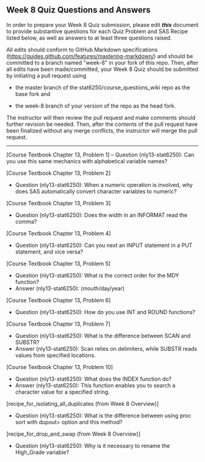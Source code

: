 ## Week 8 Quiz Questions and Answers

In order to prepare your Week 8 Quiz submission, please edit ***this*** document to provide substantive questions for each Quiz Problem and SAS Recipe listed below, as well as answers to at least three questions raised.

All edits should conform to GitHub Markdown specifications (https://guides.github.com/features/mastering-markdown/) and should be committed to a branch named "week-8" in your fork of this repo. Then, after all edits have been made/committed, your Week 8 Quiz should be submitted by initiating a pull request using

- the master branch of the stat6250/course_questions_wiki repo as the base fork and

- the week-8 branch of your version of the repo as the head fork.

The instructor will then review the pull request and make comments should further revision be needed. Then, after the contents of the pull request have been finalized without any merge conflicts, the instructor will merge the pull request.

********************************************************************************



[Course Textbook Chapter 13, Problem 1]
– Question (nly13-stat6250): Can you use this same mechanics with alphabetical variable names?


[Course Textbook Chapter 13, Problem 2]
- Question (nly13-stat6250): When a numeric operation is involved, why does SAS automatically convert character variables to numeric?


[Course Textbook Chapter 13, Problem 3]
- Question (nly13-stat6250): Does the width in an INFORMAT read the comma?


[Course Textbook Chapter 13, Problem 4]
- Question (nly13-stat6250): Can you next an INPUT statement in a PUT statement, and vice versa?


[Course Textbook Chapter 13, Problem 5]
- Question (nly13-stat6250): What is the correct order for the MDY function?
- Answer (nly13-stat6250): (mouth/day/year)


[Course Textbook Chapter 13, Problem 6]
- Question (nly13-stat6250): How do you use INT and ROUND functions?


[Course Textbook Chapter 13, Problem 7]
- Question (nly13-stat6250): What is the difference between SCAN and SUBSTR?
- Answer (nly13-stat6250): Scan relies on delimiters, while SUBSTR reads values from specified locations.


[Course Textbook Chapter 13, Problem 10]
- Question (nly13-stat6250): What does the INDEX function do?
- Answer (nly13-stat6250): This function enables you to search a character value for a specified string.

[recipe_for_isolating_all_duplicates (from Week 8 Overview)]
- Question (nly13-stat6250): What is the difference between using proc sort with dupout= option and this method?


[recipe_for_drop_and_swap (from Week 8 Overview)]
- Question (nly13-stat6250): Why is it necessary to rename the High_Grade variable?

